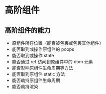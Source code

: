 # 高阶组件

## 高阶组件的能力

- 原组件所在位置（能否被包裹或包裹其他组件）
- 能否取到或操作原组件的 poops
- 能否取到或操作 state
- 能否通过 ref 访问到原组件中的 dom 元素
- 能否影响原组件生命周期等方法
- 能否取到原组件 static 方法
- 能否劫持原组件生命周期
- 能否劫持渲染
